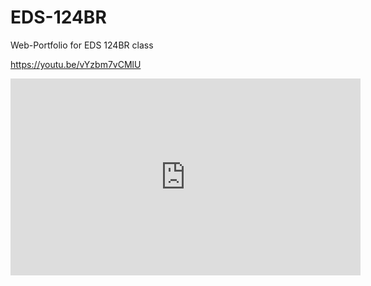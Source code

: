 # EDS-124BR
Web-Portfolio for EDS 124BR class


https://youtu.be/vYzbm7vCMlU


<iframe width="560" height="315" src="https://www.youtube.com/embed/vYzbm7vCMlU" frameborder="0" allow="accelerometer; autoplay; clipboard-write; encrypted-media; gyroscope; picture-in-picture" allowfullscreen></iframe>
